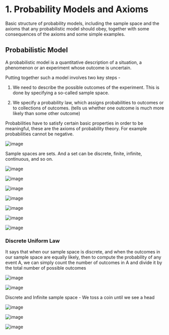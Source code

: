 # 1. Probability Models and Axioms

Basic structure of probability models, including the sample space and the axioms that any probabilistic model should obey, together with some consequences of the axioms and some simple examples.

## Probabilistic Model

A probabilistic model is a quantitative description of a situation, a phenomenon or an experiment whose outcome is uncertain.

Putting together such a model involves two key steps -

1. We need to describe the possible outcomes of the experiment. This is done by specifying a so-called sample space.

2. We specify a probability law, which assigns probabilities to outcomes or to collections of outcomes. (tells us whether one outcome is much more likely than some other outcome)

Probabilities have to satisfy certain basic properties in order to be meaningful, these are the axioms of probability theory. For example probabilities cannot be negative.

![image](../../../media/Intro-Syllabus_1.-Probability-Models-and-Axioms-image1.jpg)

Sample spaces are sets. And a set can be discrete, finite, infinite, continuous, and so on.

![image](../../../media/Intro-Syllabus_1.-Probability-Models-and-Axioms-image2.jpg)

![image](../../../media/Intro-Syllabus_1.-Probability-Models-and-Axioms-image3.jpg)

![image](../../../media/Intro-Syllabus_1.-Probability-Models-and-Axioms-image4.jpg)

![image](../../../media/Intro-Syllabus_1.-Probability-Models-and-Axioms-image5.jpg)

![image](../../../media/Intro-Syllabus_1.-Probability-Models-and-Axioms-image6.jpg)

![image](../../../media/Intro-Syllabus_1.-Probability-Models-and-Axioms-image7.jpg)

![image](../../../media/Intro-Syllabus_1.-Probability-Models-and-Axioms-image8.jpg)

### Discrete Uniform Law

It says that when our sample space is discrete, and when the outcomes in our sample space are equally likely, then to compute the probability of any event A, we can simply count the number of outcomes in A and divide it by the total number of possible outcomes

![image](../../../media/Intro-Syllabus_1.-Probability-Models-and-Axioms-image9.jpg)

![image](../../../media/Intro-Syllabus_1.-Probability-Models-and-Axioms-image10.jpg)

Discrete and Infinite sample space - We toss a coin until we see a head

![image](../../../media/Intro-Syllabus_1.-Probability-Models-and-Axioms-image11.jpg)

![image](../../../media/Intro-Syllabus_1.-Probability-Models-and-Axioms-image12.jpg)

![image](../../../media/Intro-Syllabus_1.-Probability-Models-and-Axioms-image13.jpg)
